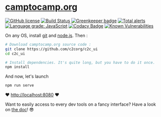 # [camptocamp.org](https://www.camptocamp.org)

[![GitHub license](https://img.shields.io/github/license/c2corg/c2c_ui.svg)](https://github.com/c2corg/c2c_ui/blob/master/LICENSE) [![Build Status](https://travis-ci.com/c2corg/c2c_ui.svg?branch=master)](https://travis-ci.com/c2corg/c2c_ui) [![Greenkeeper badge](https://badges.greenkeeper.io/c2corg/c2c_ui.svg)](https://greenkeeper.io/) [![Total alerts](https://img.shields.io/lgtm/alerts/g/c2corg/c2c_ui.svg?logo=lgtm&logoWidth=18)](https://lgtm.com/projects/g/c2corg/c2c_ui/alerts/) [![Language grade: JavaScript](https://img.shields.io/lgtm/grade/javascript/g/c2corg/c2c_ui.svg?logo=lgtm&logoWidth=18)](https://lgtm.com/projects/g/c2corg/c2c_ui/context:javascript) [![Codacy Badge](https://api.codacy.com/project/badge/Grade/56217935d9cd43458eb5539ce52a8628)](https://app.codacy.com/app/c2corg/c2c_ui?utm_source=github.com&utm_medium=referral&utm_content=c2corg/c2c_ui&utm_campaign=Badge_Grade_Dashboard) [![Known Vulnerabilities](https://snyk.io/test/github/c2corg/c2c_ui/badge.svg)](https://snyk.io/test/github/c2corg/c2c_ui)

On any OS, install [git](https://git-scm.com/) and [node.js](https://nodejs.org/en/). Then :

```bash
# Download camptocamp.org source code :
git clone https://github.com/c2corg/c2c_ui
cd c2c_ui

# Install dependencies. It's quite long, but you have to do it once.
npm install
```

And now, let's launch

```bash
npm run serve
```

:heart: [http://localhost:8080](http://localhost:8080) :heart:

Want to easily access to every dev tools on a fancy interface? Have a look on [the doc](https://github.com/c2corg/c2c_ui/blob/master/docs/development-environment.md)! :sunglasses:
